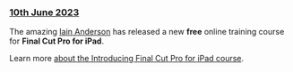 ### [10th June 2023](/news/20230610)

The amazing [Iain Anderson](https://iain-anderson.com) has released a new **free** online training course for **Final Cut Pro for iPad**.

Learn more [about the Introducing Final Cut Pro for iPad course](https://macprovideo.com/course/introducing-final-cut-pro-for-ipad).
